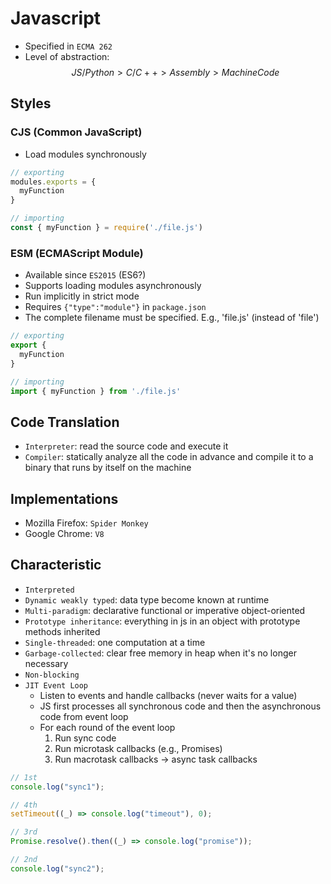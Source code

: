 # Javascript

- Specified in `ECMA 262`
- Level of abstraction: $$JS/Python > C/C++ > Assembly > Machine Code$$

## Styles

### CJS (Common JavaScript)

- Load modules synchronously

```javascript
// exporting
modules.exports = {
  myFunction
}

// importing
const { myFunction } = require('./file.js')
```

### ESM (ECMAScript Module)

- Available since `ES2015` (ES6?)
- Supports loading modules asynchronously
- Run implicitly in strict mode
- Requires `{"type":"module"}` in `package.json`
- The complete filename must be specified. E.g., 'file.js' (instead of 'file')

```javascript
// exporting
export {
  myFunction
}

// importing
import { myFunction } from './file.js'
```

## Code Translation

- `Interpreter`: read the source code and execute it
- `Compiler`: statically analyze all the code in advance and compile it to a binary that runs by itself on the machine

## Implementations

- Mozilla Firefox: `Spider Monkey`
- Google Chrome: `V8`

## Characteristic

- `Interpreted`
- `Dynamic weakly typed`: data type become known at runtime
- `Multi-paradigm`: declarative functional or imperative object-oriented
- `Prototype inheritance`: everything in js in an object with prototype methods inherited
- `Single-threaded`: one computation at a time
- `Garbage-collected`: clear free memory in heap when it's no longer necessary
- `Non-blocking`
- `JIT Event Loop`
  - Listen to events and handle callbacks (never waits for a value)
  - JS first processes all synchronous code and then the asynchronous code from event loop
  - For each round of the event loop
    1. Run sync code
    1. Run microtask callbacks (e.g., Promises)
    1. Run macrotask callbacks -> async task callbacks

```javascript
// 1st
console.log("sync1");

// 4th
setTimeout((_) => console.log("timeout"), 0);

// 3rd
Promise.resolve().then((_) => console.log("promise"));

// 2nd
console.log("sync2");
```
